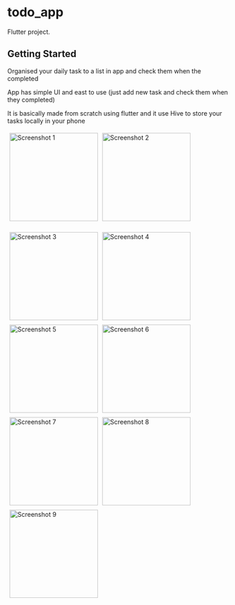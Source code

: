 
# todo_app

Flutter project.

## Getting Started

Organised your daily task to a list in app and check them when the completed

App has simple UI and east to use (just add new task and check them when they completed)

It is basically made from scratch using flutter and it use Hive to store your tasks locally in your phone

<div style="display:flex; flex-wrap: wrap;">
    <img src="https://github.com/Jaat0050/ToDo-App/assets/128021626/674696fd-57c0-4df1-8353-c755cfdcaa94" alt="Screenshot 1" style="width:200px; margin:5px; margin-bottom:20px;">
    <img src="https://github.com/Jaat0050/ToDo-App/assets/128021626/01f8672f-6c57-41fb-95a1-c2388d7e9cf6" alt="Screenshot 2" style="width:200px; margin:5px;">
    <img src="https://github.com/Jaat0050/ToDo-App/assets/128021626/fd042d71-cc18-42d3-8a29-b486f064bd87" alt="Screenshot 3" style="width:200px; margin:5px;">
    <img src="https://github.com/Jaat0050/ToDo-App/assets/128021626/8b4fcbba-b559-4bf1-8e82-7427cf228c27" alt="Screenshot 4" style="width:200px; margin:5px;">
    <img src="https://github.com/Jaat0050/ToDo-App/assets/128021626/21531587-6b6d-4440-bc14-20e70219c548" alt="Screenshot 5" style="width:200px; margin:5px;">
    <img src="https://github.com/Jaat0050/ToDo-App/assets/128021626/e6b72587-0a33-452f-8912-bdf03e8ac6cb" alt="Screenshot 6" style="width:200px; margin:5px;">
    <img src="https://github.com/Jaat0050/ToDo-App/assets/128021626/efd05feb-94a0-4cef-9933-3b1f8ad3c379" alt="Screenshot 7" style="width:200px; margin:5px;">
    <img src="https://github.com/Jaat0050/ToDo-App/assets/128021626/f0fee6c7-629a-49f3-9b6d-fb9ce584f07b" alt="Screenshot 8" style="width:200px; margin:5px;">
    <img src="https://github.com/Jaat0050/ToDo-App/assets/128021626/319bd702-d08f-40a8-904f-531b789a9529" alt="Screenshot 9" style="width:200px; margin:5px;">
</div>

